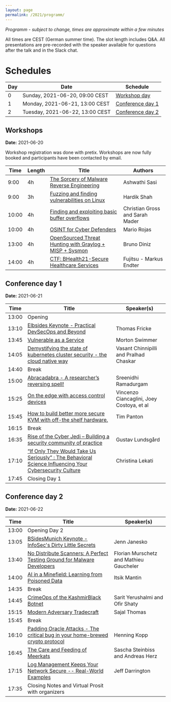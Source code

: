 ```yaml
---
layout: page
permalink: /2021/programm/
---
```


_Programm - subject to change, times are approximate within a few minutes_

All times are CEST (German summer time). The slot length includes Q&A. All presentations are pre-recorded with the speaker available for questions after the talk and in the Slack chat.

# Schedules

| Day | Date | Schedule
|-----|------|------
| 0   | Sunday,  2021-06-20, 09:00 CEST | [Workshop day](#workshops)
| 1   | Monday,  2021-06-21, 13:00 CEST | [Conference day 1](#conference-day-1)
| 2   | Tuesday, 2021-06-22, 13:00 CEST | [Conference day 2](#conference-day-2)


## Workshops
**Date:** 2021-06-20

Workshop registration was done with pretix. Workshops are now fully booked and participants have been contacted by email.

| Time  | Length | Title                   | Authors
|-------|--------|-------------------------|---------------
|  9:00 | 4h     | [The Sorcery of Malware Reverse Engineering](../workshop-reversing)    | Ashwathi Sasi
|  9:00 | 3h     | [Fuzzing and finding vulnerabilities on Linux](workshop-fuzzing) | Hardik Shah
| 10:00 | 4h     | [Finding and exploiting basic buffer overflows](workshop-buffer-overflows)       | Christian Gross and Sarah Mader
| 10:00 | 4h     | [OSINT for Cyber Defenders](workshop-osint)   | Mario Rojas
| 13:00 | 4h     | [OpenSourced Threat Hunting with Graylog + MISP + Sysmon](workshop-threat-hunting) | Bruno Diniz
| 14:00 | 4h     | [CTF: BHealth21-Secure Healthcare Services](ctf-health) | Fujitsu - Markus Endter


## Conference day 1
**Date:** 2021-06-21

| Time  | Title                   | Speaker(s)
|-------|--------------------------|---------------
| 13:00 | Opening
| 13:10 | [Elbsides Keynote - Practical DevSecOps and Beyond](keynote-elbsides)       | Thomas Fricke
| 13:45 | [Vulnerable as a Service](swimmer)   | Morton Swimmer
| 14:05 | [Demystifying the state of kubernetes cluster security - the cloud native way](chinnipilli)    | Vasant Chinnipilli and Pralhad Chaskar
| 14:40 | Break
| 15:00 | [Abracadabra - A researcher’s reversing spell!](sreenidhi) | Sreenidhi Ramadurgam
| 15:25 | [On the edge with access control devices](vincenzo) |Vincenzo Ciancaglini, Joey Costoya, et al
| 15:45 | [How to build better more secure KVM with off-the shelf hardware.](timpanton)	| Tim Panton
| 16:15 | Break
| 16:35 | [Rise of the Cyber Jedi – Building a security community of practice](gustav) | Gustav Lundsgård
| 17:10 | [“If Only They Would Take Us Seriously” : The Behavioral Science Influencing Your Cybersecurity Culture](lekati) |Christina Lekati
| 17:45 | Closing Day 1



## Conference day 2
**Date:** 2021-06-22

| Time	|  Title | Speaker(s)
|-------|-------|--------
| 13:00 | Opening Day 2
| 13:05 | [BSidesMunich Keynote - InfoSec's Dirty Little Secrets](keynote-bsidesmuc)	|  Jenn Janesko
| 13:40 | [No Distribute Scanners: A Perfect Testing Ground for Malware Developers](gaucheler) | Florian Murschetz and Mathieu Gaucheler
| 14:00 | [AI in a Minefield: Learning from Poisoned Data](mantin) | Itsik Mantin
| 14:35 | Break
| 14:45 | [CrimeOps of the KashmirBlack Botnet](yerushalmi)	| Sarit Yerushalmi and Ofir Shaty
| 15:15 | [Modern Adversary Tradecraft](sajal) | Sajal Thomas
| 15:45 |  Break
| 16:10 | [Padding Oracle Attacks - The critical bug in your home-brewed crypto protocol](henning) | Henning Kopp
| 16:45 | [The Care and Feeding of Meerkats](steinbiss) | Sascha Steinbiss and Andreas Herz
| 17:15 | [Log Management Keeps Your Network Secure -- Real-World Examples](jeff) | Jeff Darrington
| 17:35 | Closing Notes and Virtual Prosit with organizers
